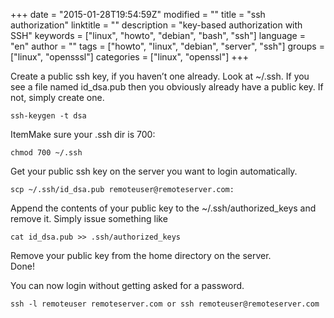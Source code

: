 +++
date = "2015-01-28T19:54:59Z"
modified = ""
title = "ssh authorization"
linktitle = ""
description = "key-based authorization with SSH"
keywords = ["linux", "howto", "debian", "bash", "ssh"]
language = "en"
author = ""
tags = ["howto", "linux", "debian", "server", "ssh"]
groups = ["linux", "opensssl"]
categories = ["linux", "openssl"]
+++


Create a public ssh key, if you haven’t one already. Look at ~/.ssh. If you see a file named id_dsa.pub then you obviously already have a public key. If not, simply create one.

	ssh-keygen -t dsa

ItemMake sure your .ssh dir is 700:

	chmod 700 ~/.ssh

Get your public ssh key on the server you want to login automatically.

	scp ~/.ssh/id_dsa.pub remoteuser@remoteserver.com:

Append the contents of your public key to the ~/.ssh/authorized_keys and remove it. Simply issue something like

	cat id_dsa.pub >> .ssh/authorized_keys

Remove your public key from the home directory on the server.  
Done!

You can now login without getting asked for a password.

	ssh -l remoteuser remoteserver.com or ssh remoteuser@remoteserver.com



